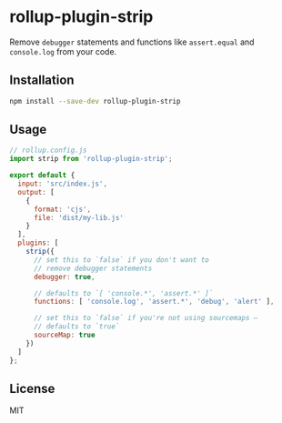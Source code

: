 # rollup-plugin-strip

Remove `debugger` statements and functions like `assert.equal` and `console.log` from your code.


## Installation

```bash
npm install --save-dev rollup-plugin-strip
```


## Usage

```js
// rollup.config.js
import strip from 'rollup-plugin-strip';

export default {
  input: 'src/index.js',
  output: [
    {
      format: 'cjs',
      file: 'dist/my-lib.js'
    }
  ],
  plugins: [
    strip({
      // set this to `false` if you don't want to
      // remove debugger statements
      debugger: true,

      // defaults to `[ 'console.*', 'assert.*' ]`
      functions: [ 'console.log', 'assert.*', 'debug', 'alert' ],

      // set this to `false` if you're not using sourcemaps –
      // defaults to `true`
      sourceMap: true
    })
  ]
};
```


## License

MIT
